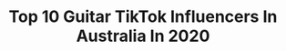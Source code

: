 ---
title: Top 10 Guitar TikTok Influencers In Australia In 2020
description: >-
  Find top guitar TikTok influencers in Australia in 2020. Most popular hashtags: #heapsgood #trend #guitar #duet.
platform: TikTok
profiles:
  - username: "nhrkgpt"
    fullname: >-
      Nia Gupta
    location: "Australia"
    followers: 150359
    engagement: 746
    commentsToLikes: 0.031439
    id: ck9gl4xtumpv50j78ennceigb
    verified: false
    hashtags: "#realvoice, #australia, #indian, #jabwemet"
  - username: "musicstuff56"
    fullname: >-
      Just Looking Thanks
    location: "Australia"
    followers: 12258
    engagement: 3308
    commentsToLikes: 0.040100
    id: ckamgqj1vczod0i786ry7hu32
    verified: false
    hashtags: "#guitar, #firstvideo"
  - username: "yellowtelephone"
    fullname: >-
      Crackerbox palace
    location: "Australia"
    followers: 2551
    engagement: 1976
    commentsToLikes: 0.037350
    id: cka0hzuh7bibu0i784t0yjm29
    verified: false
    hashtags: "#sgtpeppers, #cottagecore, #housewife, #scream"
  - username: "pattyboomba"
    fullname: >-
      Pattyboomba
    location: "Australia"
    followers: 15633
    engagement: 869
    commentsToLikes: 0.077376
    id: ck9pnmw0jfak40j78urahzvbb
    verified: false
    hashtags: "#knowledge, #beat, #vocals, #lofihiphop"
  - username: "jaredboyce"
    fullname: >-
      Jared Boyce
    location: "Australia"
    followers: 18033
    engagement: 867
    commentsToLikes: 0.056456
    id: cka0hbai88go20i78ig2mlrii
    verified: false
    hashtags: "#metallica, #lovesomeone, #minitutorials, #ruel"
  - username: "tomyorkk"
    fullname: >-
      Tom York
    location: "Australia"
    followers: 13332
    engagement: 1102
    commentsToLikes: 0.015630
    id: cka0xlt8x7pyj0i78a0ifqyfk
    verified: false
    hashtags: "#onlineschool, #backflips, #thenights, #groodles"
  - username: "ajtjewellery"
    fullname: >-
      ajtjewellery
    location: "Australia"
    followers: 11988
    engagement: 480
    commentsToLikes: 0.029392
    id: ck9gm12z5qjsz0j78xl3oy406
    verified: false
    hashtags: "#randomthings, #diamondskull, #skulllovers, #caronavirus"
  - username: "coleclarkcollie"
    fullname: >-
      🎸 🐶 ☀️
    location: "Australia"
    followers: 2173
    engagement: 2900
    commentsToLikes: 0.023652
    id: ck9r43e97t8kq0j78v9x495k5
    verified: false
    hashtags: "#forest, #relax, #vibe, #onedirection"
  - username: "adamdevito"
    fullname: >-
      AdamDevito
    location: "Australia"
    followers: 85658
    engagement: 1828
    commentsToLikes: 0.039437
    id: ck9k1a64lfn490j78bjuvg6w7
    verified: false
    hashtags: "#poop, #vbucks, #greatday, #lightsabers"
  - username: "che_johnson23"
    fullname: >-
      Che
    location: "Australia"
    followers: 91615
    engagement: 2102
    commentsToLikes: 0.017328
    id: ck83yql07utl10j78geh5fl97
    verified: false
    hashtags: "#siblingcheck, #clout, #itsaremix, #levelup"
---